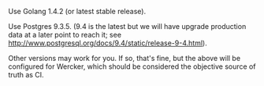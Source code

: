Use Golang 1.4.2 (or latest stable release).

Use Postgres 9.3.5. (9.4 is the latest but we will have upgrade production data at a later point to reach it; see http://www.postgresql.org/docs/9.4/static/release-9-4.html).

Other versions may work for you. If so, that's fine, but the above will be configured for Wercker, which should be considered the objective source of truth as CI.
